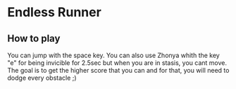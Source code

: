 # Endless Runner

## How to play 

You can jump with the space key. You can also use Zhonya whith the key "e" for being invicible for 2.5sec but when you are in stasis, you cant move. 
The goal is to get the higher score that you can and for that, you will need to dodge every obstacle ;)
